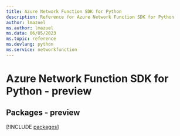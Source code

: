 ```yaml
---
title: Azure Network Function SDK for Python
description: Reference for Azure Network Function SDK for Python
author: lmazuel
ms.author: lmazuel
ms.data: 06/05/2023
ms.topic: reference
ms.devlang: python
ms.service: networkfunction
---
```

# Azure Network Function SDK for Python - preview
## Packages - preview
[!INCLUDE [packages](network-function-index.md)]